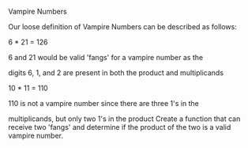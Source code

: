Vampire Numbers

Our loose definition of Vampire Numbers can be described as follows:

6 * 21 = 126

6 and 21 would be valid 'fangs' for a vampire number as the

digits 6, 1, and 2 are present in both the product and multiplicands

10 * 11 = 110

110 is not a vampire number since there are three 1's in the

multiplicands, but only two 1's in the product Create a function that can receive two 'fangs' and determine if the
product of the two is a valid vampire number.
